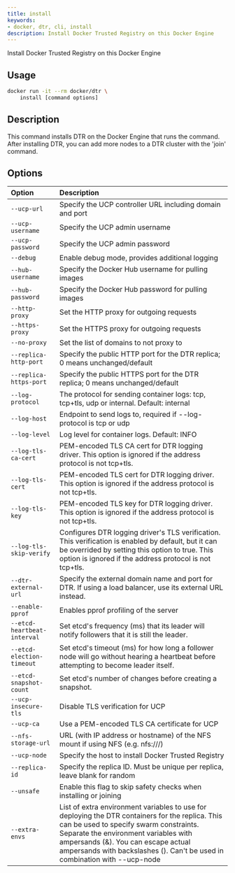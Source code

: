 ```yaml
---
title: install
keywords:
- docker, dtr, cli, install
description: Install Docker Trusted Registry on this Docker Engine
---
```


Install Docker Trusted Registry on this Docker Engine

## Usage

```bash
docker run -it --rm docker/dtr \
    install [command options]
```

## Description


This command installs DTR on the Docker Engine that runs the command.
After installing DTR, you can add more nodes to a DTR cluster with
the 'join' command.


## Options

| Option                    | Description                |
|:--------------------------|:---------------------------|
|`--ucp-url`|Specify the UCP controller URL including domain and port|
|`--ucp-username`|Specify the UCP admin username|
|`--ucp-password`|Specify the UCP admin password|
|`--debug`|Enable debug mode, provides additional logging|
|`--hub-username`|Specify the Docker Hub username for pulling images|
|`--hub-password`|Specify the Docker Hub password for pulling images|
|`--http-proxy`|Set the HTTP proxy for outgoing requests|
|`--https-proxy`|Set the HTTPS proxy for outgoing requests|
|`--no-proxy`|Set the list of domains to not proxy to|
|`--replica-http-port`|Specify the public HTTP port for the DTR replica; 0 means unchanged/default|
|`--replica-https-port`|Specify the public HTTPS port for the DTR replica; 0 means unchanged/default|
|`--log-protocol`|The protocol for sending container logs: tcp, tcp+tls, udp or internal. Default: internal|
|`--log-host`|Endpoint to send logs to, required if --log-protocol is tcp or udp|
|`--log-level`|Log level for container logs. Default: INFO|
|`--log-tls-ca-cert`|PEM-encoded TLS CA cert for DTR logging driver. This option is ignored if the address protocol is not tcp+tls.|
|`--log-tls-cert`|PEM-encoded TLS cert for DTR logging driver. This option is ignored if the address protocol is not tcp+tls.|
|`--log-tls-key`|PEM-encoded TLS key for DTR logging driver. This option is ignored if the address protocol is not tcp+tls.|
|`--log-tls-skip-verify`|Configures DTR logging driver's TLS verification. This verification is enabled by default, but it can be overrided by setting this option to true. This option is ignored if the address protocol is not tcp+tls.|
|`--dtr-external-url`|Specify the external domain name and port for DTR. If using a load balancer, use its external URL instead.|
|`--enable-pprof`|Enables pprof profiling of the server|
|`--etcd-heartbeat-interval`|Set etcd's frequency (ms) that its leader will notify followers that it is still the leader.|
|`--etcd-election-timeout`|Set etcd's timeout (ms) for how long a follower node will go without hearing a heartbeat before attempting to become leader itself.|
|`--etcd-snapshot-count`|Set etcd's number of changes before creating a snapshot.|
|`--ucp-insecure-tls`|Disable TLS verification for UCP|
|`--ucp-ca`|Use a PEM-encoded TLS CA certificate for UCP|
|`--nfs-storage-url`|URL (with IP address or hostname) of the NFS mount if using NFS (e.g. nfs://<ip address>/<mount point>)|
|`--ucp-node`|Specify the host to install Docker Trusted Registry|
|`--replica-id`|Specify the replica ID. Must be unique per replica, leave blank for random|
|`--unsafe`|Enable this flag to skip safety checks when installing or joining|
|`--extra-envs`|List of extra environment variables to use for deploying the DTR containers for the replica. This can be used to specify swarm constraints. Separate the environment variables with ampersands (&). You can escape actual ampersands with backslashes (\). Can't be used in combination with --ucp-node|

